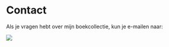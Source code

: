 # Contact

Als je vragen hebt over mijn boekcollectie, kun je e-mailen naar:

![](/images/tekst.png)
